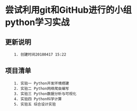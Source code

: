 # 尝试利用git和GitHub进行的小组python学习实战
## 更新说明
~~~
    1. 创建时间20180417 15:22
~~~
## 项目清单
~~~
    1. 实验一 Python开发环境搭建
    2. 实验二 Python网络爬虫编写
    3. 实验三 Python数据分析与可视化
    4. 实验四 Python科学计算
    5. 实验五 综合设计实验
~~~